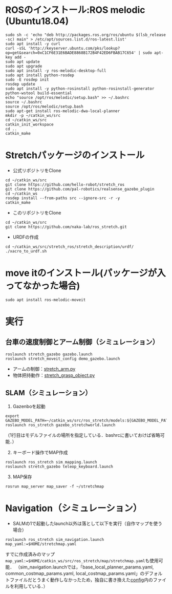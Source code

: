 # ROSのインストール:ROS melodic (Ubuntu18.04)
```
sudo sh -c 'echo "deb http://packages.ros.org/ros/ubuntu $(lsb_release -sc) main" > /etc/apt/sources.list.d/ros-latest.list'
sudo apt install -y curl
curl -sSL 'http://keyserver.ubuntu.com/pks/lookup? op=get&search=0xC1CF6E31E6BADE8868B172B4F42ED6FBAB17C654' | sudo apt-key add -
sudo apt update
sudo apt upgrade
sudo apt install -y ros-melodic-desktop-full
sudo apt install python-rosdep
sudo -E rosdep init
rosdep update
sudo apt install -y python-rosinstall python-rosinstall-generator python-wstool build-essential
echo "source /opt/ros/melodic/setup.bash" >> ~/.bashrc
source ~/.bashrc
source /opt/ros/melodic/setup.bash
sudo apt-get install ros-melodic-dwa-local-planner
mkdir -p ~/catkin_ws/src
cd ~/catkin_ws/src
catkin_init_workspace
cd ..
catkin_make
```

# Stretchパッケージのインストール
- 公式リポジトリをClone
```
cd ~/catkin_ws/src
git clone https://github.com/hello-robot/stretch_ros
git clone https://github.com/pal-robotics/realsense_gazebo_plugin
cd ~/catkin_ws
rosdep install --from-paths src --ignore-src -r -y
catkin_make
```

- このリポジトリをClone
```
cd ~/catkin_ws/src
git clone https://github.com/naka-lab/ros_stretch.git
```

- URDFの作成
```
cd ~/catkin_ws/src/stretch_ros/stretch_description/urdf/
./xacro_to_urdf.sh
```

# move itのインストール(パッケージが入ってなかった場合)
```
sudo apt install ros-melodic-moveit
```

# 実行
## 台車の速度制御とアーム制御（シミュレーション）

```
roslaunch stretch_gazebo gazebo.launch
roslaunch stretch_moveit_config demo_gazebo.launch
```
- アームの制御：[stretch_arm.py](scripts/stretch_arm.py)
- 物体把持動作：[stretch_grasp_object.py](scripts/stretch_grasp_object.py)

## SLAM（シミュレーション）
1. Gazenboを起動
```
export GAZEBO_MODEL_PATH=~/catkin_ws/src/ros_stretch/models:${GAZEBO_MODEL_PATH}
roslaunch ros_stretch gazebo_stretchworld.launch
```
（1行目はモデルファイルの場所を指定している．bashrcに書いておけば省略可能．）

2. キーボード操作でMAP作成
```
roslaunch ros_stretch sim_mapping.launch
roslaunch stretch_gazebo teleop_keyboard.launch
```

3. MAP保存
```
rosrun map_server map_saver -f ~/stretchmap
```

# Navigation（シミュレーション）

- SALMの1で起動したlaunch以外は落として以下を実行（自作マップを使う場合）
```
roslaunch ros_stretch sim_navigation.launch map_yaml:=$HOME/stretchmap.yaml
```
すでに作成済みのマップ`map_yaml:=$HOME/catkin_ws/src/ros_stretch/map/stretchmap.yaml`も使用可能．
（sim_navigation.launchでは，「base_local_planner_params.yaml, common_costmap_params.yaml, local_costmap_params.yaml」のデフォルトファイルだとうまく動作しなかったため，独自に書き換えた[config](config)内のファイルを利用している．）
